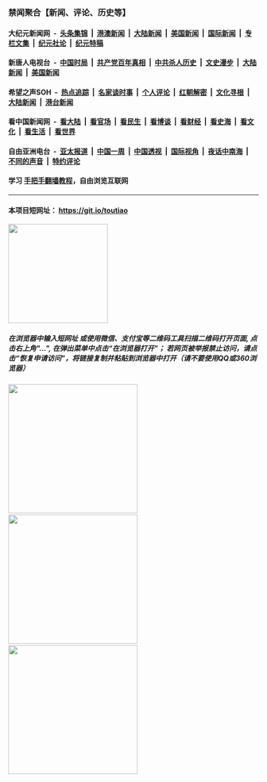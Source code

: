 ### 禁闻聚合【新闻、评论、历史等】

#### 大纪元新闻网 &nbsp;-&nbsp; [头条集锦](indexes/E头条集锦.md?t=02160811) &nbsp;|&nbsp; [港澳新闻](indexes/E港澳新闻.md?t=02160811)  &nbsp;|&nbsp; [大陆新闻](indexes/E大陆新闻.md?t=02160811) &nbsp;|&nbsp; [美国新闻](indexes/E美国新闻.md?t=02160811) &nbsp;|&nbsp; [国际新闻](indexes/E国际新闻.md?t=02160811) &nbsp;|&nbsp; [专栏文集](indexes/E专栏文集.md?t=02160811) &nbsp;|&nbsp; [纪元社论](indexes/E纪元社论.md?t=02160811) &nbsp;|&nbsp; [纪元特稿](indexes/E纪元特稿.md?t=02160811) 

#### 新唐人电视台 &nbsp;-&nbsp; [中国时局](indexes/N中国时局.md?t=02160811) &nbsp;|&nbsp; [共产党百年真相](indexes/N共产党百年真相.md?t=02160811) &nbsp;|&nbsp; [中共杀人历史](indexes/N中共杀人历史.md?t=02160811) &nbsp;|&nbsp; [文史漫步](indexes/N文史漫步.md?t=02160811) &nbsp;|&nbsp; [大陆新闻](indexes/N大陆新闻.md?t=02160811) &nbsp;|&nbsp; [美国新闻](indexes/N美国新闻.md?t=02160811)

#### 希望之声SOH &nbsp;-&nbsp; [热点追踪](indexes/H热点追踪.md?t=02160811) &nbsp;|&nbsp; [名家谈时事](indexes/H名家谈时事.md?t=02160811) &nbsp;|&nbsp; [个人评论](indexes/H个人评论.md?t=02160811)  &nbsp;|&nbsp; [红朝解密](indexes/H红朝解密.md?t=02160811) &nbsp;|&nbsp; [文化寻根](indexes/H文化寻根.md?t=02160811) &nbsp;|&nbsp; [大陆新闻](indexes/H大陆新闻.md?t=02160811) &nbsp;|&nbsp; [港台新闻](indexes/H港台新闻.md?t=02160811)

#### 看中国新闻网 &nbsp;-&nbsp; [看大陆](indexes/S看大陆.md?t=02160811) &nbsp;|&nbsp; [看官场](indexes/S看官场.md?t=02160811) &nbsp;|&nbsp; [看民生](indexes/S看民生.md?t=02160811)  &nbsp;|&nbsp; [看博谈](indexes/S看博谈.md?t=02160811) &nbsp;|&nbsp; [看财经](indexes/S看财经.md?t=02160811) &nbsp;|&nbsp; [看史海](indexes/S看史海.md?t=02160811) &nbsp;|&nbsp; [看文化](indexes/S看文化.md?t=02160811) &nbsp;|&nbsp; [看生活](indexes/S看生活.md?t=02160811) &nbsp;|&nbsp; [看世界](indexes/S看世界.md?t=02160811)

#### 自由亚洲电台 &nbsp;-&nbsp; [亚太报道](indexes/R亚太报道.md?t=02160811) &nbsp;|&nbsp; [中国一周](indexes/R中国一周.md?t=02160811) &nbsp;|&nbsp; [中国透视](indexes/R中国透视.md?t=02160811)  &nbsp;|&nbsp; [国际视角](indexes/R国际视角.md?t=02160811) &nbsp;|&nbsp; [夜话中南海](indexes/R夜话中南海.md?t=02160811) &nbsp;|&nbsp; [不同的声音](indexes/R不同的声音.md?t=02160811) &nbsp;|&nbsp; [特约评论](indexes/R特约评论.md?t=02160811)

#### 学习 [手把手翻墙教程](https://github.com/gfw-breaker/guides/wiki)，自由浏览互联网

----

#### 本项目短网址： https://git.io/toutiao
<img src="https://raw.githubusercontent.com/gfw-breaker/banned-news/master/scripts/img/qr.png" width="200px"/>  

##### 在浏览器中输入短网址 或使用微信、支付宝等二维码工具扫描二维码打开页面, 点击右上角"...", 在弹出菜单中点击“在浏览器打开”； 若网页被举报禁止访问，请点击“恢复申请访问”，将链接复制并粘贴到浏览器中打开（请不要使用QQ或360浏览器）

<img src="https://raw.githubusercontent.com/gfw-breaker/banned-news/master/scripts/img/1.png" width="260px"/> &nbsp; <img src="https://raw.githubusercontent.com/gfw-breaker/banned-news/master/scripts/img/2.png" width="260px"/> &nbsp; <img src="https://raw.githubusercontent.com/gfw-breaker/banned-news/master/scripts/img/3.png" width="260px"/>
